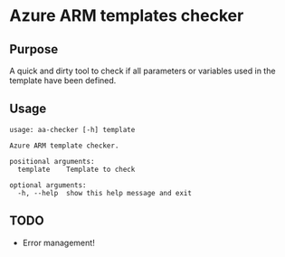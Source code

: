 # Azure ARM templates checker

## Purpose
A quick and dirty tool to check if all parameters or variables used in the template have been defined.  


## Usage
```
usage: aa-checker [-h] template

Azure ARM template checker.

positional arguments:
  template    Template to check

optional arguments:
  -h, --help  show this help message and exit
```

## TODO
* Error management!
